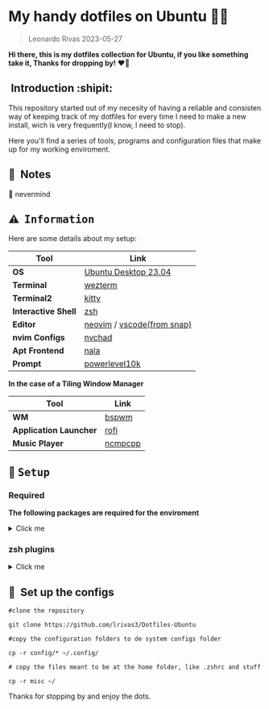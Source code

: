 # My handy dotfiles on Ubuntu :fish_cake::fire:

>Leonardo Rivas 2023-05-27

**Hi there, this is my dotfiles collection for Ubuntu, if you like something take it, Thanks for dropping by!** :heart_on_fire:

## ‎ Introduction :shipit:

This repository started out of my necesity of having a reliable and consisten way of keeping track of my dotfiles for every time I need to make a new install, wich is very frequently(I know, I need to stop).

Here you'll find a series of tools, programs and configuration files that make up for my working enviroment.


## :pushpin: ‎ Notes

:rotating_light: nevermind

<!-- INFORMATION -->

## :warning: ‎ <samp>Information</samp>


Here are some details about my setup:

| Tool   | Link|
|--------|--------------------------------------------------------|
| **OS**| [Ubuntu Desktop 23.04](https://ubuntu.com/download/desktop)|
| **Terminal** | [wezterm](https://wezfurlong.org/wezterm/)|
| **Terminal2** | [kitty](https://github.com/kovidgoyal/kitty) |
| **Interactive Shell** | [zsh](https://www.zsh.org/)|
| **Editor** | [neovim](https://github.com/neovim/neovim) / [vscode(from snap)](https://github.com/microsoft/vscode)|
| **nvim Configs** | [nvchad](https://nvchad.com/)|
| **Apt Frontend** | [nala](https://gitlab.com/volian/nala)|
| **Prompt** | [powerlevel10k](https://github.com/romkatv/powerlevel10k#what-is-the-best-prompt-style-in-the-configuration-wizard)|

**In the case of a Tiling Window Manager**

| Tool   | Link|
|--------|--------------------------------------------------------|
|**WM** | [bspwm](https://github.com/baskerville/bspwm)|
|**Application Launcher**| [rofi](https://github.com/davatorium/rofi)|
|**Music Player** | [ncmpcpp](https://github.com/ncmpcpp/ncmpcpp)|
<!-- SETUP -->

## :wrench: ‎ <samp>Setup</samp>

### Required 

**The following packages are required for the enviroment**


<details>
    <summary>Click me</summary>

- git
- powerlevel10k
- nala
- wezterm 
- Kitty
- neofetch
- cava
- fzf
- neovim
- ranger
- git
- lsd
- batcat
- nvm
    - nodejs
    - npm
- python
- pip

From apt
```
sudo apt install zsh ranger kitty neofetch cava fzf lsd bat nvm python python-pip 
```
From snap
```
snap install nvim --classic
```
powerlevel10k
```
git clone --depth=1 https://github.com/romkatv/powerlevel10k.git ~/powerlevel10k
```

</details>


### zsh plugins

<details>
    <summary>Click me</summary>

#### From Github

- [zsh-z](https://github.com/agkozak/zsh-z)
- [zsh-sudo](https://github.com/ohmyzsh/ohmyzsh/tree/master/plugins/sudo)
- [zsh-you-should-use](https://github.com/MichaelAquilina/zsh-you-should-use)
- [zsh-autosuggestions](https://github.com/zsh-users/zsh-autosuggestions)
- [zsh-syntax-highlighting](https://github.com/zsh-users/zsh-syntax-highlighting)
- [zsh-history-substring-search](https://github.com/zsh-users/zsh-history-substring-search)

</details>

## :hammer: ‎ Set up the configs

```
#clone the repository

git clone https://github.com/lrivas3/Dotfiles-Ubuntu

#copy the configuration folders to de system configs folder

cp -r config/* ~/.config/

# copy the files meant to be at the home folder, like .zshrc and stuff 

cp -r misc ~/

```
 
Thanks for stopping by and enjoy the dots.


